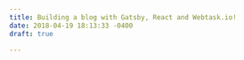 ```yaml
---
title: Building a blog with Gatsby, React and Webtask.io!
date: 2018-04-19 18:13:33 -0400
draft: true

---
```

